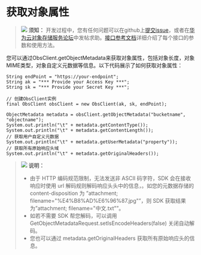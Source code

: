 # 获取对象属性<a name="obs_21_0801"></a>

>![](public_sys-resources/icon-notice.gif) **须知：** 
>开发过程中，您有任何问题可以在github上[提交issue](https://github.com/huaweicloud/huaweicloud-sdk-java-obs/issues)，或者在[华为云对象存储服务论坛](https://bbs.huaweicloud.com/forum/forum-620-1.html)中发帖求助。[接口参考文档](https://obssdk.obs.cn-north-1.myhuaweicloud.com/apidoc/cn/java/index.html)详细介绍了每个接口的参数和使用方法。

您可以通过ObsClient.getObjectMetadata来获取对象属性，包括对象长度，对象MIME类型，对象自定义元数据等信息。以下代码展示了如何获取对象属性：

```
String endPoint = "https://your-endpoint";
String ak = "*** Provide your Access Key ***";
String sk = "*** Provide your Secret Key ***";

// 创建ObsClient实例
final ObsClient obsClient = new ObsClient(ak, sk, endPoint);

ObjectMetadata metadata = obsClient.getObjectMetadata("bucketname", "objectname");
System.out.println("\t" + metadata.getContentType());
System.out.println("\t" + metadata.getContentLength());
// 获取用户自定义元数据
System.out.println("\t" + metadata.getUserMetadata("property"));
// 获取所有原始响应头域
System.out.println("\t" + metadata.getOriginalHeaders());
```

>![](public_sys-resources/icon-note.gif) **说明：** 
>-   由于 HTTP 编码规范限制，无法发送非 ASCII 码字符，SDK 会在接收响应时使用 url 解码规则解码响应头头中的信息，。如您的元数据存储的 content-disposition 为 ”attachment; filename="%E4%B8%AD%E6%96%87.jpg"”，则 SDK 获取结果为”attachment; filename="中文.txt"”。
>-   如若不需要 SDK 帮您解码，可以调用 GetObjectMetadataRequest.setIsEncodeHeaders\(false\) 关闭自动解码。
>-   您也可以通过 metadata.getOriginalHeaders 获取所有原始响应头的信息。

